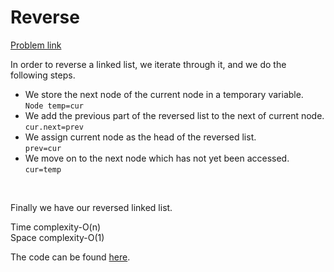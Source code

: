 # Reverse

[Problem link](https://github.com/dscnsec/DSC-NSEC-Algorithms/blob/master/5.%20Linked%20List/reverse/reverse.md)

In order to reverse a linked list, we iterate through it, and we do the following steps.<br> 
* We store the next node of the current node in a temporary variable.<br>
```Node temp=cur```
* We add the previous part of the reversed list to the next of current node.<br>
`cur.next=prev`
* We assign current  node as the head of the reversed list.<br>
`prev=cur`
* We move on to the next node which has not yet been accessed.<br>
`cur=temp`
<br>

Finally we have our reversed linked list.

Time complexity-O(n)<br>
Space complexity-O(1)

The code can be found [here](https://github.com/dscnsec/DSC-NSEC-Algorithms/blob/master/5.%20Linked%20List/reverse/ReverseMerlin.java).

